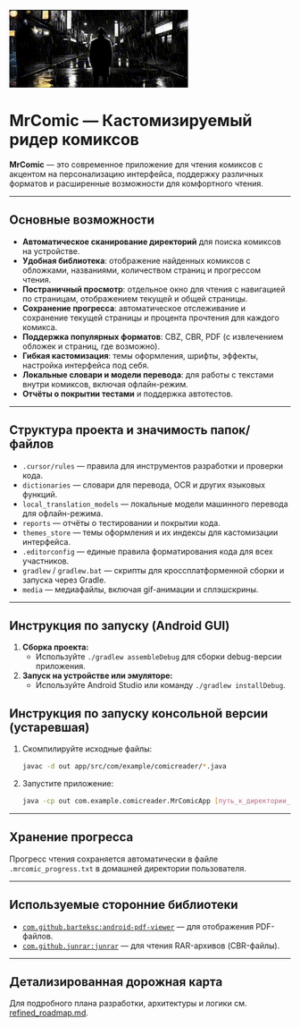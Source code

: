 ![Splash Animation](media/video_preview.gif)

# MrComic — Кастомизируемый ридер комиксов

**MrComic** — это современное приложение для чтения комиксов с акцентом на персонализацию интерфейса, поддержку различных форматов и расширенные возможности для комфортного чтения.

---

## Основные возможности

- **Автоматическое сканирование директорий** для поиска комиксов на устройстве.
- **Удобная библиотека**: отображение найденных комиксов с обложками, названиями, количеством страниц и прогрессом чтения.
- **Постраничный просмотр**: отдельное окно для чтения с навигацией по страницам, отображением текущей и общей страницы.
- **Сохранение прогресса**: автоматическое отслеживание и сохранение текущей страницы и процента прочтения для каждого комикса.
- **Поддержка популярных форматов**: CBZ, CBR, PDF (с извлечением обложек и страниц, где возможно).
- **Гибкая кастомизация**: темы оформления, шрифты, эффекты, настройка интерфейса под себя.
- **Локальные словари и модели перевода**: для работы с текстами внутри комиксов, включая офлайн-режим.
- **Отчёты о покрытии тестами** и поддержка автотестов.

---

## Структура проекта и значимость папок/файлов

- `.cursor/rules` — правила для инструментов разработки и проверки кода.
- `dictionaries` — словари для перевода, OCR и других языковых функций.
- `local_translation_models` — локальные модели машинного перевода для офлайн-режима.
- `reports` — отчёты о тестировании и покрытии кода.
- `themes_store` — темы оформления и их индексы для кастомизации интерфейса.
- `.editorconfig` — единые правила форматирования кода для всех участников.
- `gradlew` / `gradlew.bat` — скрипты для кроссплатформенной сборки и запуска через Gradle.
- `media` — медиафайлы, включая gif-анимации и сплэшскрины.

---

## Инструкция по запуску (Android GUI)

1. **Сборка проекта:**
   - Используйте `./gradlew assembleDebug` для сборки debug-версии приложения.
2. **Запуск на устройстве или эмуляторе:**
   - Используйте Android Studio или команду `./gradlew installDebug`.

## Инструкция по запуску консольной версии (устаревшая)

1. Скомпилируйте исходные файлы:
   ```bash
   javac -d out app/src/com/example/comicreader/*.java
   ```
2. Запустите приложение:
   ```bash
   java -cp out com.example.comicreader.MrComicApp [путь_к_директории_с_комиксами]
   ```

---

## Хранение прогресса

Прогресс чтения сохраняется автоматически в файле `.mrcomic_progress.txt` в домашней директории пользователя.

---

## Используемые сторонние библиотеки

- [`com.github.barteksc:android-pdf-viewer`](https://github.com/barteksc/AndroidPdfViewer) — для отображения PDF-файлов.
- [`com.github.junrar:junrar`](https://github.com/junrar/junrar) — для чтения RAR-архивов (CBR-файлы).

---

## Детализированная дорожная карта

Для подробного плана разработки, архитектуры и логики см. [refined_roadmap.md](refined_roadmap.md).


